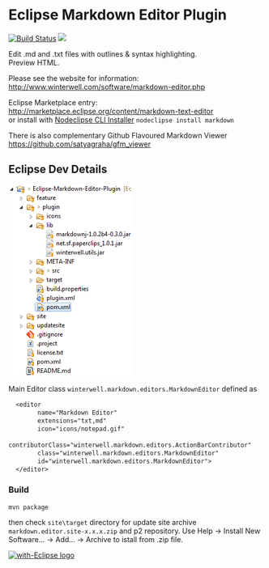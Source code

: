 # Eclipse Markdown Editor Plugin

[![Build Status](https://secure.travis-ci.org/winterstein/Eclipse-Markdown-Editor-Plugin.png)](http://travis-ci.org/winterstein/Eclipse-Markdown-Editor-Plugin)
<a href="http://marketplace.eclipse.org/marketplace-client-intro?mpc_install=369" 
title="Drag and drop into a running Eclipse toolbar area to install Markdown Text Editor">
  <img src="https://marketplace.eclipse.org/sites/all/modules/custom/marketplace/images/installbutton.png"/>
</a>

Edit .md and .txt files with outlines & syntax highlighting.  
Preview HTML.

Please see the website for information:
<http://www.winterwell.com/software/markdown-editor.php>

Eclipse Marketplace entry:
<http://marketplace.eclipse.org/content/markdown-text-editor>  
or install with [Nodeclipse CLI Installer](https://github.com/Nodeclipse/nodeclipse-1/tree/master/org.nodeclipse.ui/templates) `nodeclipse install markdown`

There is also complementary Github Flavoured Markdown Viewer
<https://github.com/satyagraha/gfm_viewer>


## Eclipse Dev Details

![](overview.png)

Main Editor class `winterwell.markdown.editors.MarkdownEditor` defined as

      <editor
            name="Markdown Editor"
            extensions="txt,md"
            icon="icons/notepad.gif"
            contributorClass="winterwell.markdown.editors.ActionBarContributor"
            class="winterwell.markdown.editors.MarkdownEditor"
            id="winterwell.markdown.editors.MarkdownEditor">
      </editor>

### Build

	mvn package
      
then check `site\target` directory for update site archive `markdown.editor.site-x.x.x.zip` and p2 repository.
Use Help -> Install New Software... -> Add... -> Archive to istall from .zip file.

<a href="http://with-eclipse.github.io/" target="_blank"><img alt="with-Eclipse logo" src="http://with-eclipse.github.io/with-eclipse-1.jpg" /></a>
